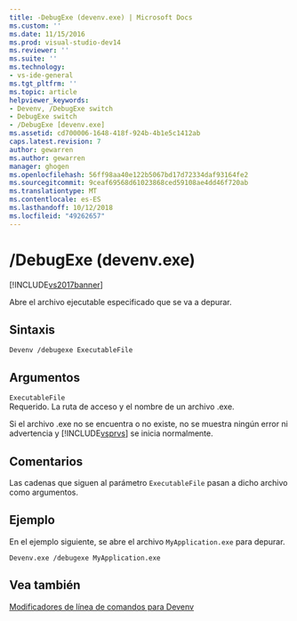 ```yaml
---
title: -DebugExe (devenv.exe) | Microsoft Docs
ms.custom: ''
ms.date: 11/15/2016
ms.prod: visual-studio-dev14
ms.reviewer: ''
ms.suite: ''
ms.technology:
- vs-ide-general
ms.tgt_pltfrm: ''
ms.topic: article
helpviewer_keywords:
- Devenv, /DebugExe switch
- DebugExe switch
- /DebugExe [devenv.exe]
ms.assetid: cd700006-1648-418f-924b-4b1e5c1412ab
caps.latest.revision: 7
author: gewarren
ms.author: gewarren
manager: ghogen
ms.openlocfilehash: 56ff98aa40e122b5067bd17d72334daf93164fe2
ms.sourcegitcommit: 9ceaf69568d61023868ced59108ae4dd46f720ab
ms.translationtype: MT
ms.contentlocale: es-ES
ms.lasthandoff: 10/12/2018
ms.locfileid: "49262657"
---
```

# <a name="debugexe-devenvexe"></a>/DebugExe (devenv.exe)
[!INCLUDE[vs2017banner](../../includes/vs2017banner.md)]

  
Abre el archivo ejecutable especificado que se va a depurar.  
  
## <a name="syntax"></a>Sintaxis  
  
```  
Devenv /debugexe ExecutableFile  
```  
  
## <a name="arguments"></a>Argumentos  
 `ExecutableFile`  
 Requerido. La ruta de acceso y el nombre de un archivo .exe.  
  
 Si el archivo .exe no se encuentra o no existe, no se muestra ningún error ni advertencia y [!INCLUDE[vsprvs](../../includes/vsprvs-md.md)] se inicia normalmente.  
  
## <a name="remarks"></a>Comentarios  
 Las cadenas que siguen al parámetro `ExecutableFile` pasan a dicho archivo como argumentos.  
  
## <a name="example"></a>Ejemplo  
 En el ejemplo siguiente, se abre el archivo `MyApplication.exe` para depurar.  
  
```  
Devenv.exe /debugexe MyApplication.exe  
```  
  
## <a name="see-also"></a>Vea también  
 [Modificadores de línea de comandos para Devenv](../../ide/reference/devenv-command-line-switches.md)



